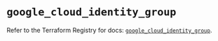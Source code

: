 # `google_cloud_identity_group`

Refer to the Terraform Registry for docs: [`google_cloud_identity_group`](https://registry.terraform.io/providers/hashicorp/google/6.36.1/docs/resources/cloud_identity_group).
